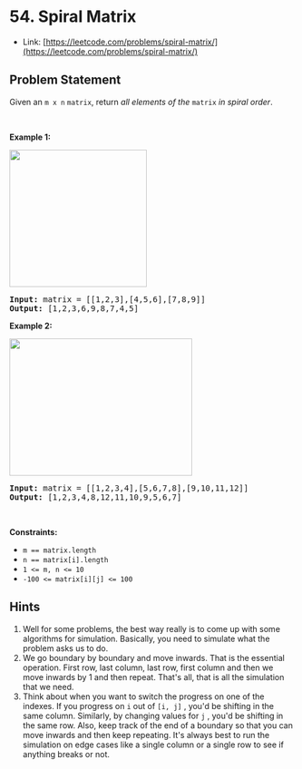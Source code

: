 # 54. Spiral Matrix
- Link: [https://leetcode.com/problems/spiral-matrix/](https://leetcode.com/problems/spiral-matrix/)

## Problem Statement
<p>Given an <code>m x n</code> <code>matrix</code>, return <em>all elements of the</em> <code>matrix</code> <em>in spiral order</em>.</p>

<p>&nbsp;</p>
<p><strong>Example 1:</strong></p>
<img alt="" src="https://assets.leetcode.com/uploads/2020/11/13/spiral1.jpg" style="width: 242px; height: 242px;">
<pre><strong>Input:</strong> matrix = [[1,2,3],[4,5,6],[7,8,9]]
<strong>Output:</strong> [1,2,3,6,9,8,7,4,5]
</pre>

<p><strong>Example 2:</strong></p>
<img alt="" src="https://assets.leetcode.com/uploads/2020/11/13/spiral.jpg" style="width: 322px; height: 242px;">
<pre><strong>Input:</strong> matrix = [[1,2,3,4],[5,6,7,8],[9,10,11,12]]
<strong>Output:</strong> [1,2,3,4,8,12,11,10,9,5,6,7]
</pre>

<p>&nbsp;</p>
<p><strong>Constraints:</strong></p>

<ul>
	<li><code>m == matrix.length</code></li>
	<li><code>n == matrix[i].length</code></li>
	<li><code>1 &lt;= m, n &lt;= 10</code></li>
	<li><code>-100 &lt;= matrix[i][j] &lt;= 100</code></li>
</ul>

## Hints
1. Well for some problems, the best way really is to come up with some algorithms for simulation. Basically, you need to simulate what the problem asks us to do.
2. We go boundary by boundary and move inwards. That is the essential operation. First row, last column, last row, first column and then we move inwards by 1 and then repeat. That's all, that is all the simulation that we need.
3. Think about when you want to switch the progress on one of the indexes. If you progress on `i` out of `[i, j]` , you'd be shifting in the same column. Similarly, by changing values for `j` , you'd be shifting in the same row. Also, keep track of the end of a boundary so that you can move inwards and then keep repeating. It's always best to run the simulation on edge cases like a single column or a single row to see if anything breaks or not.
